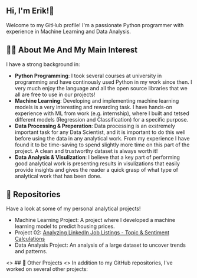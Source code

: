 ##  Hi, I'm Erik!👋
Welcome to my GitHub profile! 
I'm a passionate Python programmer with experience in Machine Learning and Data Analysis. 

## 🧑‍💻 About Me And My Main Interest 
I have a strong background in:
- **Python Programming**: I took several courses at university in programming and have continously used Python in my work since then. I very much enjoy the language and all the open source libraries that we all are free to use in our projects! 
- **Machine Learning**: Developing and implementing machine learning models is a very interesting and rewarding task. I have hands-on experience with ML from work (e.g. internship), where I built and tetsed different models (Regression and Classification) for a specific purpose.  
- **Data Processing & Preperation**: Data processing is an exstremely important task for any Data Scientist, and it is important to do this well before using the data in any analytical work. From my experience I have found it to be time-saving to spend slightly more time on this part of the project. A clean and trustworthy dataset is always worth it! 
- **Data Analysis & Visulization**: I believe that a key part of performing good analytical work is presenting results in visulizations that easily provide insights and gives the reader a quick grasp of what type of analytical work that has been done. 

## 📂 Repositories
Have a look at some of my personal analytical projects! 

- Machine Learning Project: A project where I developed a machine learning model to predict housing prices.
- Project 02: [Analyzing LinkedIn Job Listings - Topic & Sentiment Calculations](https://github.com/Er-F/02_Project_Analysis)
- Data Analysis Project: An analysis of a large dataset to uncover trends and patterns.

<> ## 🚀 Other Projects
<> In addition to my GitHub repositories, I've worked on several other projects:

